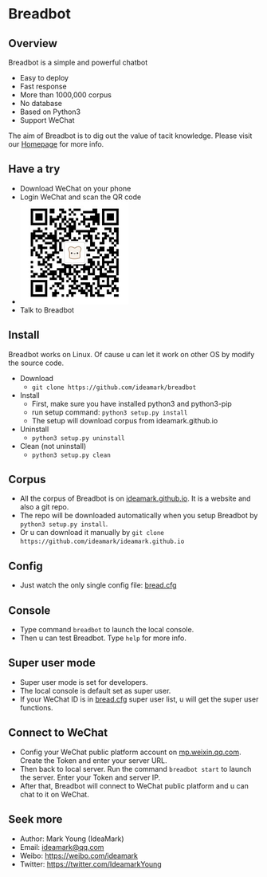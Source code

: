# Breadbot

## Overview
Breadbot is a simple and powerful chatbot
* Easy to deploy
* Fast response
* More than 1000,000 corpus
* No database
* Based on Python3
* Support WeChat

The aim of Breadbot is to dig out the value of tacit knowledge. Please visit our [Homepage](https://ideamark.github.io) for more info.

## Have a try
* Download WeChat on your phone
* Login WeChat and scan the QR code
* ![QR](QR.jpg)
* Talk to Breadbot

## Install
Breadbot works on Linux. Of cause u can let it work on other OS by modify the source code.
* Download
  * `git clone https://github.com/ideamark/breadbot`
* Install
  * First, make sure you have installed python3 and python3-pip
  * run setup command: `python3 setup.py install`
  * The setup will download corpus from ideamark.github.io
* Uninstall
  * `python3 setup.py uninstall`
* Clean (not uninstall)
  * `python3 setup.py clean`

## Corpus
* All the corpus of Breadbot is on [ideamark.github.io](https://ideamark.github.io). It is a website and also a git repo.
* The repo will be downloaded automatically when you setup Breadbot by `python3 setup.py install`.
* Or u can download it manually by `git clone https://github.com/ideamark/ideamark.github.io`

## Config
* Just watch the only single config file: [bread.cfg](etc/bread.cfg)

## Console
* Type command `breadbot` to launch the local console.
* Then u can test Breadbot. Type `help` for more info.

## Super user mode
* Super user mode is set for developers.
* The local console is default set as super user.
* If your WeChat ID is in [bread.cfg](etc/bread.cfg) super user list, u will get the super user functions.

## Connect to WeChat
* Config your WeChat public platform account on [mp.weixin.qq.com](https://mp.weixin.qq.com). Create the Token and enter your server URL.
* Then back to local server. Run the command `breadbot start` to launch the server. Enter your Token and server IP.
* After that, Breadbot will connect to WeChat public platform and u can chat to it on WeChat.

## Seek more
* Author: Mark Young (IdeaMark)
* Email: ideamark@qq.com
* Weibo: https://weibo.com/ideamark
* Twitter: https://twitter.com/IdeamarkYoung
